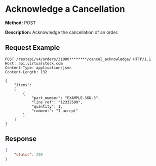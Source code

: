 # Acknowledge a Cancellation
**Method:** POST

**Description:** Acknowledge the cancellation of an order.

## Request Example
```http
POST /restapi/v4/orders/31000********/cancel_acknowledge/ HTTP/1.1
Host: api.virtualstock.com
Content-Type: application/json
Content-Length: 132

{
	"items":
	[
		{
			"part_number": "EXAMPLE-SKU-3",
			"line_ref": "12332599",
			"quantity": 1,
			"comment": "I accept"
		}
	]
}
```

## Response
```json
{
    "status": 200
}
```
